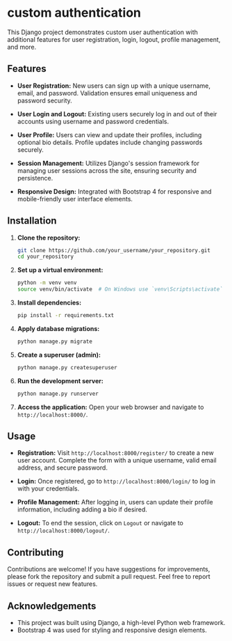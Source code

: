 

# custom authentication

This Django project demonstrates custom user authentication with additional features for user registration, login, logout, profile management, and more.

## Features

- **User Registration:** New users can sign up with a unique username, email, and password. Validation ensures email uniqueness and password security.
  
- **User Login and Logout:** Existing users securely log in and out of their accounts using username and password credentials.
  
- **User Profile:** Users can view and update their profiles, including optional bio details. Profile updates include changing passwords securely.
  
- **Session Management:** Utilizes Django's session framework for managing user sessions across the site, ensuring security and persistence.

- **Responsive Design:** Integrated with Bootstrap 4 for responsive and mobile-friendly user interface elements.
  
## Installation

1. **Clone the repository:**
   ```bash
   git clone https://github.com/your_username/your_repository.git
   cd your_repository
   ```

2. **Set up a virtual environment:**
   ```bash
   python -m venv venv
   source venv/bin/activate  # On Windows use `venv\Scripts\activate`
   ```

3. **Install dependencies:**
   ```bash
   pip install -r requirements.txt
   ```

4. **Apply database migrations:**
   ```bash
   python manage.py migrate
   ```

5. **Create a superuser (admin):**
   ```bash
   python manage.py createsuperuser
   ```

6. **Run the development server:**
   ```bash
   python manage.py runserver
   ```

7. **Access the application:**
   Open your web browser and navigate to `http://localhost:8000/`.

## Usage

- **Registration:** Visit `http://localhost:8000/register/` to create a new user account. Complete the form with a unique username, valid email address, and secure password.
  
- **Login:** Once registered, go to `http://localhost:8000/login/` to log in with your credentials.
  
- **Profile Management:** After logging in, users can update their profile information, including adding a bio if desired.
  
- **Logout:** To end the session, click on `Logout` or navigate to `http://localhost:8000/logout/`.

## Contributing

Contributions are welcome! If you have suggestions for improvements, please fork the repository and submit a pull request. Feel free to report issues or request new features.



## Acknowledgements

- This project was built using Django, a high-level Python web framework.
- Bootstrap 4 was used for styling and responsive design elements.


